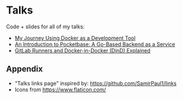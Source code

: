 # Talks

Code + slides for all of my talks:

- [My Journey Using Docker as a Development Tool](https://talks.haseebmajid.dev/docker-as-a-dev-tool)
- [An Introduction to Pocketbase:  A Go-Based Backend as a Service](https://talks.haseebmajid.dev/an-intro-to-pocketbase)
- [GitLab Runners and Docker-in-Docker (DinD) Explained](https://talks.haseebmajid.dev/gitlab-runners-and-dind)

## Appendix

- "Talks links page" inspired by: https://github.com/SamirPaul1/links
- Icons from https://www.flaticon.com/
